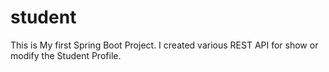 # student
This is My first Spring Boot Project. I created various REST API for show  or modify the Student Profile.
